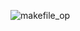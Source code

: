 ![makefile_op](https://user-images.githubusercontent.com/81178250/132363497-6d333cbd-f51c-4a9e-a72d-b96c4870acca.png)

